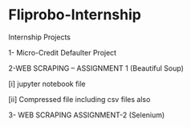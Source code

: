 # Fliprobo-Internship
Internship Projects

1- Micro-Credit Defaulter Project

2-WEB SCRAPING – ASSIGNMENT 1 (Beautiful Soup)

 [i] jupyter notebook file
 
 [ii] Compressed file including csv files also

3- WEB SCRAPING ASSIGNMENT-2 (Selenium)
